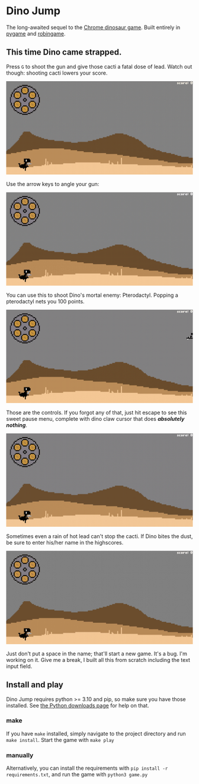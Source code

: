 # Dino Jump

The long-awaited sequel to the [Chrome dinosaur game](chrome://dino/). Built entirely in [pygame](https://pypi.org/project/pygame/) and [robingame](https://pypi.org/project/robingame/).

## This time Dino came strapped.

Press `G` to shoot the gun and give those cacti a fatal dose of lead. Watch out though: shooting cacti lowers your
score.

![Shooting angles](readme_media/shooting.gif)

Use the arrow keys to angle your gun:

![Shooting angles](readme_media/shooting_angles.gif)

You can use this to shoot Dino's mortal enemy: Pterodactyl. Popping a pterodactyl nets you 100 points.

![Shooting angles](readme_media/pterodactyl.gif)

Those are the controls. If you forgot any of that, just hit escape to see this sweet pause menu, complete with dino claw
cursor that does ___absolutely nothing___.

![Shooting angles](readme_media/pausemenu.gif)

Sometimes even a rain of hot lead can't stop the cacti. If Dino bites the dust, be sure to enter his/her name in the
highscores.

![Shooting angles](readme_media/highscore.gif)

Just don't put a space in the name; that'll start a new game. It's a bug. I'm working on it. Give me a break, I built
all this from scratch including the text input field. 


## Install and play
Dino Jump requires python >= 3.10 and pip, so make sure you have those installed. See [the Python downloads page](https://www.python.org/downloads/) for help on that.

### make
If you have `make` installed, simply navigate to the project directory and run `make install`. Start the game with `make play`

### manually
Alternatively, you can install the requirements with `pip install -r requirements.txt`, and run the game with `python3 game.py`